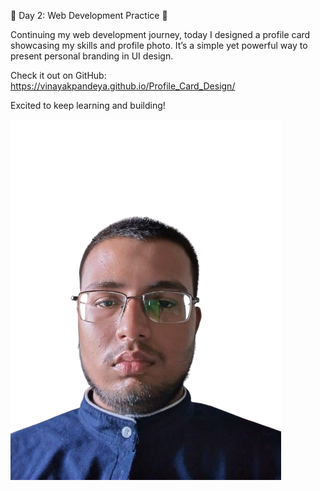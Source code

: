 🌟 Day 2: Web Development Practice 🌟

Continuing my web development journey, today I designed a profile card showcasing my skills and profile photo. It’s a simple yet powerful way to present personal branding in UI design.

Check it out on GitHub: https://vinayakpandeya.github.io/Profile_Card_Design/

Excited to keep learning and building!

![image alt](https://github.com/vinayakpandeya/Profile_Card_Design/blob/fd82d704c1d23e6eda4959357dbd2d41d01d91cf/My%20Image.png)
